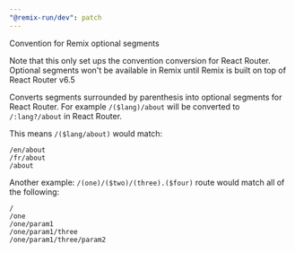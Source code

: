 ```yaml
---
"@remix-run/dev": patch
---
```


Convention for Remix optional segments

Note that this only set ups the convention conversion for React Router.
Optional segments won't be available in Remix until Remix is built on top of React Router v6.5

Converts segments surrounded by parenthesis into optional segments for React Router.
For example `/($lang)/about` will be converted to `/:lang?/about` in React Router.

This means `/($lang/about)` would match:

```
/en/about
/fr/about
/about
```

Another example: `/(one)/($two)/(three).($four)` route would match all of the following:

```
/
/one
/one/param1
/one/param1/three
/one/param1/three/param2
```
